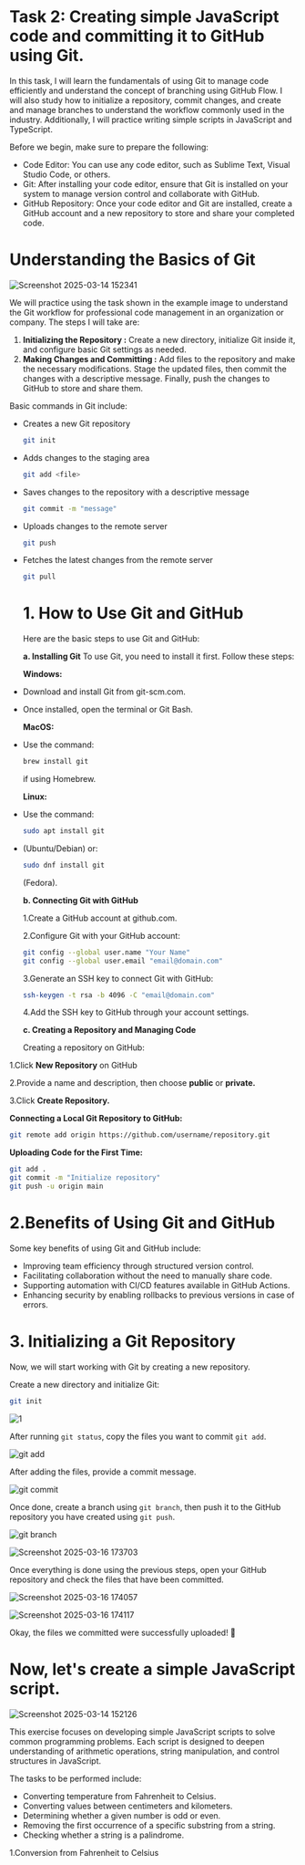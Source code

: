 # Task 2: Creating simple JavaScript code and committing it to GitHub using Git.

In this task, I will learn the fundamentals of using Git to manage code efficiently and understand the concept of branching using GitHub Flow. I will also study how to initialize a repository, commit changes, and create and manage branches to understand the workflow commonly used in the industry. Additionally, I will practice writing simple scripts in JavaScript and TypeScript.

Before we begin, make sure to prepare the following:

- Code Editor: You can use any code editor, such as Sublime Text, Visual Studio Code, or others.
- Git: After installing your code editor, ensure that Git is installed on your system to manage version control and collaborate with GitHub.
- GitHub Repository: Once your code editor and Git are installed, create a GitHub account and a new repository to store and share your completed code.

# Understanding the Basics of Git
![Screenshot 2025-03-14 152341](https://github.com/user-attachments/assets/05971b56-e54c-4a8c-adad-3a21084cd68c)

We will practice using the task shown in the example image to understand the Git workflow for professional code management in an organization or company. The steps I will take are:

1. **Initializing the Repository :**
  Create a new directory, initialize Git inside it, and configure basic Git settings as needed.
2. **Making Changes and Committing :**
   Add files to the repository and make the necessary modifications. Stage the updated files, then commit the changes with a descriptive message. Finally, push the changes to GitHub to store and share them.

Basic commands in Git include:
- Creates a new Git repository
  ```bash
  git init
  ```
- Adds changes to the staging area
  ```bash
  git add <file>
  ```
- Saves changes to the repository with a descriptive message
  ```bash
  git commit -m "message"
  ```
- Uploads changes to the remote server
  ```bash
  git push
  ```
- Fetches the latest changes from the remote server
  ```bash
  git pull
  ```

  # 1. How to Use Git and GitHub

  Here are the basic steps to use Git and GitHub:

  **a. Installing Git**
  To use Git, you need to install it first. Follow these steps:

  **Windows:**
- Download and install Git from git-scm.com.
- Once installed, open the terminal or Git Bash.

  **MacOS:**
- Use the command:
  ```bash
  brew install git
  ```
  if using Homebrew.

  **Linux:**
- Use the command:
  ```bash
  sudo apt install git
  ```
- (Ubuntu/Debian) or:
  ```bash
  sudo dnf install git
  ```
  (Fedora).

  **b. Connecting Git with GitHub**

  1.Create a GitHub account at github.com.

  2.Configure Git with your GitHub account:
  ```bash
  git config --global user.name "Your Name"
  git config --global user.email "email@domain.com"
  ```
  3.Generate an SSH key to connect Git with GitHub:
  ```bash
  ssh-keygen -t rsa -b 4096 -C "email@domain.com"
  ```
  4.Add the SSH key to GitHub through your account settings.

  **c. Creating a Repository and Managing Code**

  Creating a repository on GitHub:

1.Click **New Repository** on GitHub

2.Provide a name and description, then choose **public** or **private.**

3.Click **Create Repository.**

  **Connecting a Local Git Repository to GitHub:**
  ```bash
  git remote add origin https://github.com/username/repository.git
  ```
  **Uploading Code for the First Time:**
  ```bash
  git add .
  git commit -m "Initialize repository"
  git push -u origin main
  ```
  # 2.Benefits of Using Git and GitHub
  Some key benefits of using Git and GitHub include:

- Improving team efficiency through structured version control.
- Facilitating collaboration without the need to manually share code.
- Supporting automation with CI/CD features available in GitHub Actions.
- Enhancing security by enabling rollbacks to previous versions in case of errors.
 
# 3. Initializing a Git Repository
Now, we will start working with Git by creating a new repository.

Create a new directory and initialize Git:
```bash
git init
```
![1](https://github.com/user-attachments/assets/2e159f46-6bcb-4a78-8baa-2180a3064939)

After running `git status`, copy the files you want to commit `git add`.

![git add](https://github.com/user-attachments/assets/434e28cd-d53e-4ee6-bc47-658ceb6bd06c)

After adding the files, provide a commit message.

![git commit](https://github.com/user-attachments/assets/5e94c6b2-8e3f-4135-9041-3c568d707709)

Once done, create a branch using `git branch`, then push it to the GitHub repository you have created using `git push`.

![git branch](https://github.com/user-attachments/assets/fe18d611-b679-4d32-8df5-8c4625713ced)

![Screenshot 2025-03-16 173703](https://github.com/user-attachments/assets/6dfc1336-9f5e-42f7-920d-9e0d089f8c07)

Once everything is done using the previous steps, open your GitHub repository and check the files that have been committed.

![Screenshot 2025-03-16 174057](https://github.com/user-attachments/assets/91b1c963-684e-4bdc-ac61-977f8ff36cae)

![Screenshot 2025-03-16 174117](https://github.com/user-attachments/assets/6fc62ae1-c914-4447-9da6-708ed4dc7a27)

Okay, the files we committed were successfully uploaded! 🎉

# Now, let's create a simple JavaScript script.
![Screenshot 2025-03-14 152126](https://github.com/user-attachments/assets/c0397a0d-dc1d-45b0-a056-9fc634e03b26)

This exercise focuses on developing simple JavaScript scripts to solve common programming problems. Each script is designed to deepen understanding of arithmetic operations, string manipulation, and control structures in JavaScript.

The tasks to be performed include:

- Converting temperature from Fahrenheit to Celsius.
- Converting values between centimeters and kilometers.
- Determining whether a given number is odd or even.
- Removing the first occurrence of a specific substring from a string.
- Checking whether a string is a palindrome.

1.Conversion from Fahrenheit to Celsius






   
